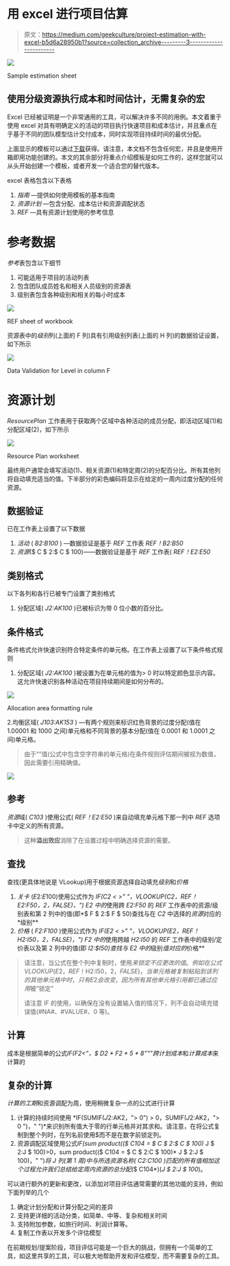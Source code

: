 # 用 excel 进行项目估算

> 原文：<https://medium.com/geekculture/project-estimation-with-excel-b5d6a28950b1?source=collection_archive---------3----------------------->

![](img/50c89b7f856c4a69806f0f07e0872a8a.png)

Sample estimation sheet

## 使用分级资源执行成本和时间估计，无需复杂的宏

Excel 已经被证明是一个非常通用的工具，可以解决许多不同的用例。本文着重于使用 excel 对具有明确定义的活动的项目执行快速项目和成本估计，并且重点在于基于不同的团队模型估计交付成本，同时实现项目持续时间的最优分配。

上面显示的模板可以通过[下载](https://github.com/shekhar-jha/files/raw/master/ProjectEstimationTemplate.xlsx)获得。请注意，本文档不包含任何宏，并且是使用开箱即用功能创建的。本文的其余部分将重点介绍模板是如何工作的，这样您就可以从头开始创建一个模板，或者开发一个适合您的替代版本。

excel 表格包含以下表格

1.  *指南* —提供如何使用模板的基本指南
2.  *资源计划* —包含分配、成本估计和资源调配状态
3.  *REF* —具有资源计划使用的参考信息

# 参考数据

*参考*表包含以下细节

1.  可能适用于项目的活动列表
2.  包含团队成员姓名和相关人员级别的资源表
3.  级别表包含各种级别和相关的每小时成本

![](img/5638182cae0dd3d5da5d3a83e548c4a2.png)

REF sheet of workbook

资源表中的*级别*列(上面的 F 列)具有引用级别列表(上面的 H 列)的数据验证设置，如下所示

![](img/960836401130e185741d2da6e9903005.png)

Data Validation for Level in column F

# 资源计划

*ResourcePlan* 工作表用于获取两个区域中各种活动的成员分配，即活动区域(1)和分配区域(2)，如下所示

![](img/c131100ca70d6fe54968a035a76c64b8.png)

Resource Plan worksheet

最终用户通常会填写活动(1)、相关资源(1)和特定周(2)的分配百分比。所有其他列将自动填充适当的值。下半部分的彩色编码将显示在给定的一周内过度分配的任何资源。

## 数据验证

已在工作表上设置了以下数据

1.  *活动* ( *$B$2:$B$100* ) —数据验证是基于 *REF* 工作表 *REF！$B$2:$B$50*
2.  *资源*($ C $ 2:$ C $ 100)——数据验证是基于 *REF* 工作表( *REF！$E$2:$E$50*

## 类别格式

以下各列和各行已被专门设置了类别格式

1.  分配区域( *$J$2:$AK$100* )已被标识为带 0 位小数的百分比。

## 条件格式

条件格式允许快速识别符合特定条件的单元格。在工作表上设置了以下条件格式规则

1.  分配区域( *$J$2:$AK$100* )被设置为在单元格的值为> 0 时以特定颜色显示内容。这允许快速识别各种活动在项目持续期间是如何分布的。

![](img/8da256906405ff3dac08afee49f77247.png)

Allocation area formatting rule

2.均衡区域( *$J$103:$AK$153* ) —有两个规则来标识红色背景的过度分配(值在 1.00001 和 1000 之间)单元格和不同背景的基本分配(值在 0.0001 和 1.0001 之间)单元格。

> 由于“”值(公式中包含空字符串的单元格)在条件规则评估期间被视为数值，因此需要引用精确值。

![](img/3179d67b7f74a9df4907b381870e3843.png)

## 参考

*资源*域( *$C$103* )使用公式( *REF！E2:E50* )来自动填充单元格下那一列中 *REF* 选项卡中定义的所有资源。

> 这种**溢出效应**消除了在设置过程中明确选择资源的需要。

## 查找

查找(更具体地说是 VLookup)用于根据资源选择自动填充*级别*和*价格*

1.  *关卡* ($E$2:$E$100)使用公式作为 *IF(C2 < >" "，VLOOKUP(C2，REF！$E$2:$F$50，2，FALSE)，") *$E$2* 中的*使用跨 *$E$2:$F$50* 的 *REF* 工作表中的资源/级别表和第 2 列中的值(即*$ F $ 2:$ F $ 50)查找与在 *C2* 中选择的*资源*对应的*级别**
2.  *价格* ( *$F$2:$F$100* )使用公式作为 *IF(E2 < >" "，VLOOKUP(E2，REF！$H$2:$I$50，2，FALSE)，") *$F$2* 中的*使用跨越 *$H$2:$I$50* 的 *REF* 工作表中的级别/定价表以及第 2 列中的值(即 *$I$2:$I50)查找与 *E2* 中的*级别*值对应的*价格**

> 请注意，当公式在整个列中复制时，使用$来锁定不应更改的值。例如在公式 VLOOKUP(E2，REF！$H$2:$I$50，2，FALSE)，当单元格被复制粘贴到该列的其他单元格中时，只有 E2 会改变，因为所有其他单元格引用都已通过应用$被“锁定”
> 
> 请注意 IF 的使用，以确保在没有设置输入值的情况下，列不会自动填充错误值(#NA#、#VALUE#、0 等)。

## **计算**

成本是根据简单的公式*IF(F2<“，$ D2 * F2 * 5 * 8”“”*跨*计划成本*和*计算成本*来计算的

## 复杂的计算

*计算的工期*和资源调配为周，使用稍微复杂一点的公式进行计算

1.  计算的持续时间使用 *IF(SUMIF($J2:$AK2，"> 0") > 0，SUMIF($J2:$AK2，"> 0 ")，" ")*来识别所有值大于零的行单元格并对其求和。请注意，在将公式复制到整个列时，在列名前使用$而不是在数字前锁定列。
2.  资源调配区域使用公式*IF(sum product(($ C104 = $ C $ 2:$ C $ 100)* J $ 2:J $ 100)>0，sum product(($ C104 = $ C $ 2:C $ 100)* J $ 2:J $ 100)，" ")*将 J 列(第 1 周)中与所选资源名称( *$C$2:$C$100* )匹配的所有值相加这个过程允许我们总结给定周内资源的总分配(*$ C104*)(*J $ 2:J $ 100*)。

可以进行额外的更新和更改，以添加对项目评估通常需要的其他功能的支持，例如下面列举的几个

1.  确定计划分配和计算分配之间的差异
2.  支持更详细的活动分类，如简单、中等、复杂和相关时间
3.  支持附加参数，如旅行时间、利润计算等。
4.  复制工作表以开发多个评估模型

在前期规划/提案阶段，项目评估可能是一个巨大的挑战，但拥有一个简单的工具，如这里共享的工具，可以极大地帮助开发和评估模型，而不需要复杂的工具。